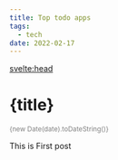 ```yaml
---
title: Top todo apps
tags:
  - tech
date: 2022-02-17
---
```


<svelte:head>

  <meta name="description" content={title} />
</svelte:head>

# {title}

<small>{new Date(date).toDateString()}</small>

This is First post

<style>
  small {
    color: gray
  }
</style>
